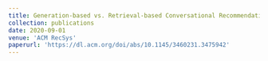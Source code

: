 ```yaml
---
title: Generation-based vs. Retrieval-based Conversational Recommendation: A User-Centric Comparison
collection: publications
date: 2020-09-01
venue: 'ACM RecSys'
paperurl: 'https://dl.acm.org/doi/abs/10.1145/3460231.3475942'
---
```




